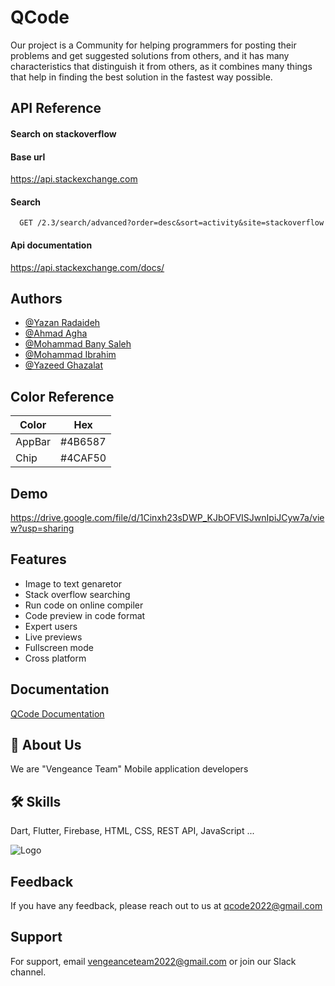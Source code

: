 

# QCode

Our project is a Community for helping programmers for posting their problems and get suggested solutions from others, and it has many characteristics that distinguish it from others, as it combines many things that help in finding the best solution in the fastest way possible.


## API Reference



#### Search on stackoverflow
#### Base url
https://api.stackexchange.com
#### Search

```http
  GET /2.3/search/advanced?order=desc&sort=activity&site=stackoverflow
```
#### Api documentation
https://api.stackexchange.com/docs/



## Authors

- [@Yazan Radaideh](https://github.com/yazanR2000)
- [@Ahmad Agha](https://github.com/AhmadAgha99)
- [@Mohammad Bany Saleh](https://github.com/MBS-99)
- [@Mohammad Ibrahim](https://github.com/mohammad6202)
- [@Yazeed Ghazalat](https://github.com/YazeedGhazalat)

## Color Reference

| Color             | Hex                                                                |
| ----------------- | ------------------------------------------------------------------ |
| AppBar  | #4B6587|
| Chip |  #4CAF50 |



## Demo

https://drive.google.com/file/d/1Cinxh23sDWP_KJbOFVISJwnIpiJCyw7a/view?usp=sharing


## Features

- Image to text genaretor
- Stack overflow searching
- Run code on online compiler
- Code preview in code format
- Expert users
- Live previews
- Fullscreen mode
- Cross platform


## Documentation

[QCode Documentation](https://www.canva.com/design/DAFSAGfiggA/L-3JANrYmS59yILUDDDbBw/view?utm_content=DAFSAGfiggA&utm_campaign=designshare&utm_medium=link2&utm_source=sharebutton)


## 🚀 About Us
We are "Vengeance Team" Mobile application developers


## 🛠 Skills
Dart, Flutter, Firebase, HTML, CSS, REST API, JavaScript ...


![Logo](https://i.postimg.cc/yx88x477/large1.png)

## Feedback

If you have any feedback, please reach out to us at qcode2022@gmail.com


## Support

For support, email vengeanceteam2022@gmail.com or join our Slack channel.



